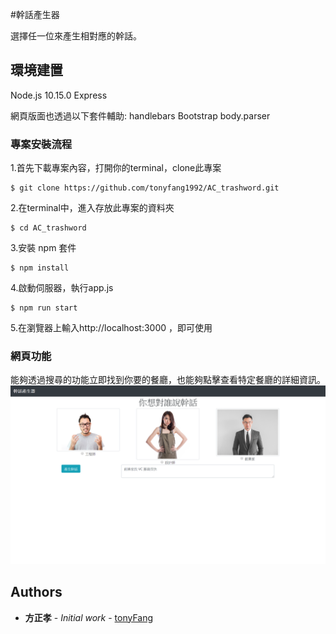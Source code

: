 #幹話產生器

選擇任一位來產生相對應的幹話。


## 環境建置

Node.js 10.15.0
Express

網頁版面也透過以下套件輔助:
handlebars
Bootstrap
body.parser

### 專案安裝流程

1.首先下載專案內容，打開你的terminal，clone此專案
```
$ git clone https://github.com/tonyfang1992/AC_trashword.git
```
2.在terminal中，進入存放此專案的資料夾
```
$ cd AC_trashword
```
3.安裝 npm 套件
```
$ npm install 
```
4.啟動伺服器，執行app.js
```
$ npm run start
```
5.在瀏覽器上輸入http://localhost:3000 ，即可使用


### 網頁功能
能夠透過搜尋的功能立即找到你要的餐廳，也能夠點擊查看特定餐廳的詳細資訊。
![image](https://github.com/tonyfang1992/AC_trashword/blob/master/trashword.png)
## Authors

* **方正孝** - *Initial work* - [tonyFang](https://github.com/tonyfang1992)
